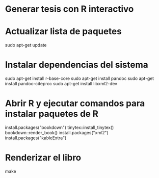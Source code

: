 # Generar tesis con R interactivo

# Actualizar lista de paquetes
sudo apt-get update

# Instalar dependencias del sistema
sudo apt-get install r-base-core
sudo apt-get install pandoc
sudo apt-get install pandoc-citeproc
sudo apt-get install libxml2-dev

# Abrir R y ejecutar comandos para instalar paquetes de R
install.packages("bookdown")
tinytex::install_tinytex()
bookdown::render_book()
install.packages("xml2")
install.packages("kableExtra")

# Renderizar el libro
make


